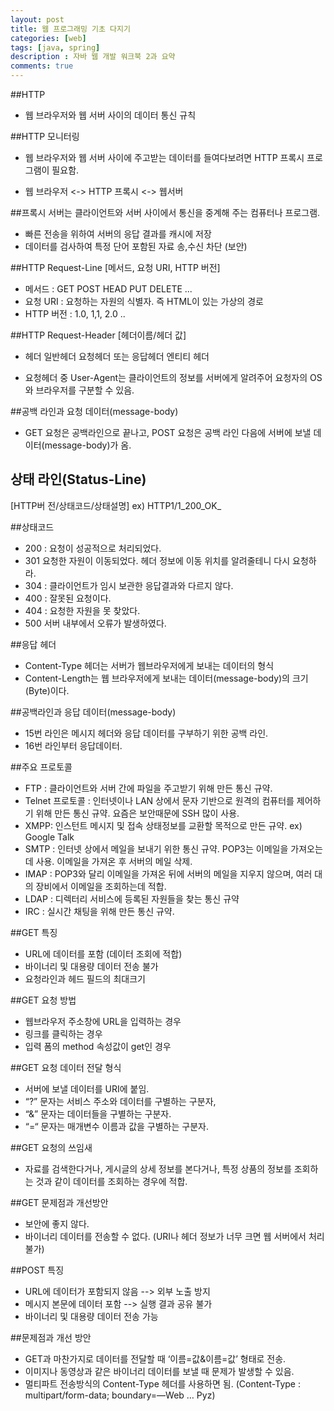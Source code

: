 ```yaml
---
layout: post
title: 웹 프로그래밍 기초 다지기
categories: [web]
tags: [java, spring]
description : 자바 웹 개발 워크북 2과 요약
comments: true
---
```


##HTTP
- 웹 브라우저와 웹 서버 사이의 데이터 통신 규칙

##HTTP 모니터링
- 웹 브라우저와 웹 서버 사이에 주고받는 데이터를 들여다보려면 HTTP 프록시 프로그램이 필요함.

- 웹 브라우저 <-> HTTP 프록시 <-> 웹서버

##프록시 서버는 클라이언트와 서버 사이에서 통신을 중계해 주는 컴퓨터나 프로그램.
- 빠른 전송을 위하여 서버의 응답 결과를 캐시에 저장
- 데이터를 검사하여 특정 단어 포함된 자료 송,수신 차단 (보안)

##HTTP Request-Line [메서드, 요청 URI, HTTP 버전]
- 메서드 : GET POST HEAD PUT DELETE ...
- 요청 URI : 요청하는 자원의 식별자. 즉 HTML이 있는 가상의 경로
- HTTP 버전 : 1.0, 1,1, 2.0 ..

##HTTP Request-Header [헤더이름/헤더 값]
- 헤더
     일반헤더
     요청헤더 또는 응답헤더
     엔티티 헤더

- 요청헤더 중 User-Agent는 클라이언트의 정보를 서버에게 알려주어 요청자의 OS와 브라우저를 구분할 수 있음.

##공백 라인과 요청 데이터(message-body)
- GET 요청은 공백라인으로 끝나고, POST 요청은 공백 라인 다음에 서버에 보낼 데이터(message-body)가 옴.

## 상태 라인(Status-Line)
[HTTP버 전/상태코드/상태설명] ex) HTTP1/1_200_OK_

##상태코드
- 200 : 요청이 성공적으로 처리되었다.
- 301 요청한 자원이 이동되었다. 헤더 정보에 이동 위치를 알려줄테니 다시 요청하라.
- 304 : 클라이언트가 임시 보관한 응답결과와 다르지 않다.
- 400 : 잘못된 요청이다.
- 404 : 요청한 자원을 못 찾았다.
- 500 서버 내부에서 오류가 발생하였다.

##응답 헤더
- Content-Type 헤더는 서버가 웹브라우저에게 보내는 데이터의 형식
- Content-Length는 웹 브라우저에게 보내는 데이터(message-body)의 크기(Byte)이다.

##공백라인과 응답 데이터(message-body)
- 15번 라인은 메시지 헤더와 응답 데이터를 구부하기 위한 공백 라인.
- 16번 라인부터 응답데이터.

##주요 프로토콜
- FTP : 클라이언트와 서버 간에 파일을 주고받기 위해 만든 통신 규약.
- Telnet 프로토콜 : 인터넷이나 LAN 상에서 문자 기반으로 원격의 컴퓨터를 제어하기 위해 만든 통신 규약. 요즘은 보안때문에 SSH 많이 사용.
- XMPP: 인스턴트 메시지 및 접속 상태정보를 교환할 목적으로 만든 규약. ex) Google Talk
- SMTP : 인터넷 상에서 메일을 보내기 위한 통신 규약. POP3는 이메일을 가져오는데 사용. 이메일을 가져온 후 서버의 메일 삭제.
- IMAP : POP3와 달리 이메일을 가져온 뒤에 서버의 메일을 지우지 않으며, 여러 대의 장비에서 이메일을 조회하는데 적합.
- LDAP : 디렉터리 서비스에 등록된 자원들을 찾는 통신 규약
- IRC : 실시간 채팅을 위해 만든 통신 규약.

##GET 특징
- URL에 데이터를 포함 (데이터 조회에 적합)
- 바이너리 및 대용량 데이터 전송 불가
- 요청라인과 헤드 필드의 최대크기

##GET 요청 방법
- 웹브라우저 주소창에 URL을 입력하는 경우
- 링크를 클릭하는 경우
- 입력 폼의 method 속성값이 get인 경우

##GET 요청 데이터 전달 형식
- 서버에 보낼 데이터를 URI에 붙임.
- “?” 문자는 서비스 주소와 데이터를 구별하는 구분자,
- “&” 문자는 데이터들을 구별하는 구분자.
- “=“ 문자는 매개변수 이름과 값을 구별하는 구분자.

##GET 요청의 쓰임새
- 자료를 검색한다거나, 게시글의 상세 정보를 본다거나, 특정 상품의 정보를 조회하는 것과 같이 데이터를 조회하는 경우에 적합.

##GET 문제점과 개선방안
- 보안에 좋지 않다.
- 바이너리 데이터를 전송할 수 없다. (URI나 헤더 정보가 너무 크면 웹 서버에서 처리 불가)

##POST 특징
- URL에 데이터가 포함되지 않음 --> 외부 노출 방지
- 메시지 본문에 데이터 포함 --> 실행 결과 공유 불가
- 바이너리 및 대용량 데이터 전송 가능

##문제점과 개선 방안
- GET과 마찬가지로 데이터를 전달할 때 ‘이름=값&이름=값’ 형태로 전송.
- 이미지나 동영상과 같은 바이너리 데이터를 보낼 때 문제가 발생할 수 있음.
- 멀티파트 전송방식의 Content-Type 헤더를 사용하면 됨.  (Content-Type : multipart/form-data; boundary=—Web … Pyz)

